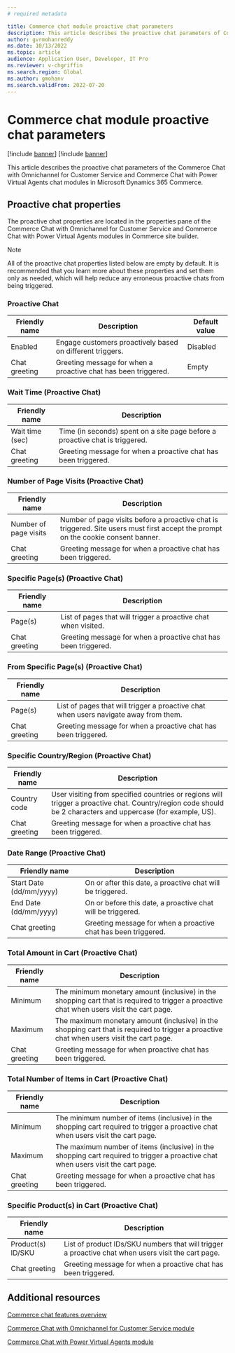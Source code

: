 ```yaml
---
# required metadata

title: Commerce chat module proactive chat parameters 
description: This article describes the proactive chat parameters of Commerce chat modules in Microsoft Dynamics 365 Commerce.
author: gvrmohanreddy
ms.date: 10/13/2022
ms.topic: article
audience: Application User, Developer, IT Pro
ms.reviewer: v-chgriffin
ms.search.region: Global
ms.author: gmohanv
ms.search.validFrom: 2022-07-20
---
```


# Commerce chat module proactive chat parameters

[!include [banner](includes/banner.md)]
[!include [banner](includes/preview-banner.md)]

This article describes the proactive chat parameters of the Commerce Chat with Omnichannel for Customer Service and Commerce Chat with Power Virtual Agents chat modules in Microsoft Dynamics 365 Commerce.

## Proactive chat properties

The proactive chat properties are located in the properties pane of the Commerce Chat with Omnichannel for Customer Service and Commerce Chat with Power Virtual Agents modules in Commerce site builder.

> [!NOTE] 
> All of the proactive chat properties listed below are empty by default. It is recommended that you learn more about these properties and set them only as needed, which will help reduce any erroneous proactive chats from being triggered.

### Proactive Chat

| Friendly name | Description | Default value |
| ------------- |--------------|--------------|
|  Enabled| Engage customers proactively based on different triggers. |Disabled |
|Chat greeting  |  Greeting message for when a proactive chat has been triggered.| Empty|

### Wait Time (Proactive Chat)

| Friendly name | Description |
| ------------- |--------------|
|  Wait time (sec)|  Time (in seconds) spent on  a site page before a proactive chat is triggered.| 
|  Chat greeting | Greeting message for when a proactive chat has been triggered.  | 

### Number of Page Visits (Proactive Chat)

| Friendly name | Description |
| ------------- |--------------|
|Number of page visits  |  Number of page visits before a proactive chat is triggered. Site users must first accept the prompt on the cookie consent banner.| 
|Chat greeting  | Greeting message for when a proactive chat has been triggered. | 

### Specific Page(s) (Proactive Chat)

| Friendly name | Description |
| ------------- |--------------|
| Page(s) |  List of pages that will trigger a proactive chat when visited.| 
|Chat greeting  |Greeting message for when a proactive chat has been triggered.  | 

### From Specific Page(s) (Proactive Chat)

| Friendly name | Description |
| ------------- |--------------|
|  Page(s)| List of pages that will trigger a proactive chat when users navigate away from them. | 
|Chat greeting  | Greeting message for when a proactive chat has been triggered. | 

### Specific Country/Region (Proactive Chat)

| Friendly name | Description |
| ------------- |--------------|
| Country code | User visiting from specified countries or regions will trigger a proactive chat. Country/region code should be 2 characters and uppercase (for example, US). | 
|  Chat greeting| Greeting message for when a proactive chat has been triggered. | 

### Date Range (Proactive Chat)

| Friendly name | Description |
| ------------- |--------------|
| Start Date (dd/mm/yyyy) |  On or after this date, a proactive chat will be triggered.| 
| End Date (dd/mm/yyyy) | On or before this date, a proactive chat will be triggered. | 
| Chat greeting | Greeting message for when a proactive chat has been triggered. | 

### Total Amount in Cart (Proactive Chat)

| Friendly name | Description |
| ------------- |--------------|
|  Minimum| The minimum monetary amount (inclusive) in the shopping cart that is required to trigger a proactive chat when users visit the cart page. | 
|  Maximum|The maximum monetary amount (inclusive) in the shopping cart that is required to trigger a proactive chat when users visit the cart page.  | 
|Chat greeting  | Greeting message for when proactive chat has been triggered. | 
 
### Total Number of Items in Cart (Proactive Chat)

| Friendly name | Description |
| ------------- |--------------|
|Minimum  | The minimum number of items (inclusive) in the shopping cart required to trigger a proactive chat when users visit the cart page. | 
|Maximum  | The maximum number of items (inclusive) in the shopping cart required to trigger a proactive chat when users visit the cart page. | 
 |Chat greeting  | Greeting message for when a proactive chat has been triggered. | 

### Specific Product(s) in Cart (Proactive Chat)

| Friendly name | Description |
| ------------- |--------------|
| Product(s) ID/SKU | List of product IDs/SKU numbers that will trigger a proactive chat when users visit the cart page. | 
| Chat greeting | Greeting message for when a proactive chat has been triggered. | 

## Additional resources

[Commerce chat features overview](commerce-chat-overview.md)

[Commerce Chat with Omnichannel for Customer Service module](commerce-chat-module.md)

[Commerce Chat with Power Virtual Agents module](chat-module-pva.md)
